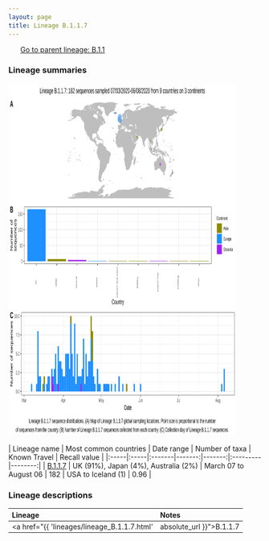 ```yaml
---
layout: page
title: Lineage B.1.1.7
---
```




<p>
<ul class="actions small">
	 <a href="{{ 'lineages/lineage_B.1.1.html' | absolute_url }}" class="button special fit">Go to parent lineage: B.1.1</a>
</ul>
</p>
<h3> Lineage summaries</h3>

<img src="../assets/images/B.1.1.7.svg" alt="B.1.1.7 lineage summary figure" width="90%" height="700px" />


| Lineage name | Most common countries | Date range | Number of taxa | Known Travel | Recall value |
|:-----|:-----|:-------|-------:|-------:|:---------|--------:|
| <a href="{{ 'lineages/lineage_B.1.1.7.html' | absolute_url }}">B.1.1.7</a> | UK (91%), Japan (4%), Australia (2%) | March 07 to August 06 | 182 | USA to Iceland (1) | 0.96 |

<h3>Lineage descriptions</h3>

| Lineage | Notes |
|:-----|:-----|
| <a href="{{ 'lineages/lineage_B.1.1.7.html' | absolute_url }}">B.1.1.7</a> | UK lineage |

